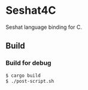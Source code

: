 Seshat4C
========

Seshat language binding for C.

Build
-----

### Build for debug

```sh
$ cargo build
$ ./post-script.sh
```
